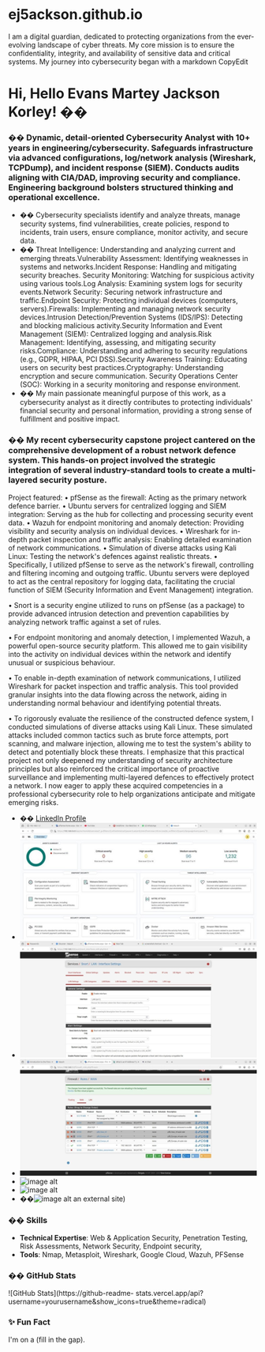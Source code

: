 # ej5ackson.github.io
I am a digital guardian, dedicated to protecting organizations from the ever-evolving landscape of cyber threats.
My core mission is to ensure the confidentiality, integrity, and availability of sensitive data and critical systems.
My journey into cybersecurity began with a 
markdown
CopyEdit
# Hi, Hello Evans Martey Jackson Korley! ��
### �� Dynamic, detail-oriented Cybersecurity Analyst with 10+ years in engineering/cybersecurity. Safeguards infrastructure via advanced configurations, log/network analysis (Wireshark, TCPDump), and incident response (SIEM). Conducts audits aligning with CIA/DAD, improving security and compliance. Engineering background bolsters structured thinking and operational excellence.
- ��️ Cybersecurity specialists identify and analyze threats, manage security systems, find vulnerabilities, create policies, respond to incidents, train users, ensure compliance, monitor activity, and secure data.
- �� Threat Intelligence: Understanding and analyzing current and emerging threats.Vulnerability Assessment: Identifying weaknesses in systems and networks.Incident Response: Handling and mitigating security breaches.
Security Monitoring: Watching for suspicious activity using various tools.Log Analysis: Examining system logs for security events.Network Security: Securing network infrastructure and traffic.Endpoint Security: Protecting individual devices (computers, servers).Firewalls: Implementing and managing network security devices.Intrusion Detection/Prevention Systems (IDS/IPS): Detecting and blocking malicious activity.Security Information and Event Management (SIEM): Centralized logging and analysis.Risk Management: Identifying, assessing, and mitigating security risks.Compliance: Understanding and adhering to security regulations (e.g., GDPR, HIPAA, PCI DSS).Security Awareness Training: Educating users on security best practices.Cryptography: Understanding encryption and secure communication.
Security Operations Center (SOC): Working in a security monitoring and response environment.
- �� My main passionate meaningful purpose of this work, as a cybersecurity analyst as it directly contributes to protecting individuals' financial security and personal information, providing a strong sense of fulfillment and positive impact.
### �� My recent cybersecurity capstone project cantered on the comprehensive development of a robust network defence system. This hands-on project involved the strategic integration of several industry-standard tools to create a multi-layered security posture.
Project featured:
•	pfSense as the firewall: Acting as the primary network defence barrier.
•	Ubuntu servers for centralized logging and SIEM integration: Serving as the hub for collecting and processing security event data.
•	Wazuh for endpoint monitoring and anomaly detection: Providing visibility and security analysis on individual devices.
•	Wireshark for in-depth packet inspection and traffic analysis: Enabling detailed examination of network communications.
•	Simulation of diverse attacks using Kali Linux: Testing the network's defences against realistic threats.
•	Specifically, I utilized pfSense to serve as the network's firewall, controlling and filtering incoming and outgoing traffic. Ubuntu servers were deployed to act as the central repository for logging data, facilitating the crucial function of SIEM (Security Information and Event Management) integration.

•	Snort is a security engine utilized to runs on pfSense (as a package) to provide advanced intrusion detection and prevention capabilities by analyzing network traffic against a set of rules.

•	For endpoint monitoring and anomaly detection, I implemented Wazuh, a powerful open-source security platform. This allowed me to gain visibility into the activity on individual devices within the network and identify unusual or suspicious behaviour.

•	To enable in-depth examination of network communications, I utilized Wireshark for packet inspection and traffic analysis. This tool provided granular insights into the data flowing across the network, aiding in understanding normal behaviour and identifying potential threats.

•	To rigorously evaluate the resilience of the constructed defence system, I conducted simulations of diverse attacks using Kali Linux. These simulated attacks included common tactics such as brute force attempts, port scanning, and malware injection, allowing me to test the system's ability to detect and potentially block these threats.
I emphasize that this practical project not only deepened my understanding of security architecture principles but also reinforced the critical importance of proactive surveillance and implementing multi-layered defences to effectively protect a network. I now eager to apply these acquired competencies in a professional cybersecurity role to help organizations anticipate and mitigate emerging risks.
- �� [LinkedIn Profile](https://linkedin.com/in/yourprofile)
- ![image alt](https://github.com/ej5ackson/ej5ackson.github.io/blob/main/A%20screenshot%20illustrates%20Wazuh%20dashboard%20overview%20after%20the%20attack.jpg)
- ![image alt](https://github.com/ej5ackson/ej5ackson.github.io/blob/main/A%20screenshot%20illustrates%20configuring%20Snort%20LAN%20settings%20on%20pfSense.jpg)
- ![image alt](https://github.com/ej5ackson/ej5ackson.github.io/blob/main/A%20screenshot%20illustrates%20the%20firewall%20rules%20that%20have%20been%20configured%20to%20block%20access%20to%20SSH%20(port%2022)%20from%20specific%20untrusted%20sites..jpg)
- ![image alt]()
- ![image alt]()
- ��![image alt]()
an external site)
### ��️ Skills
- **Technical Expertise**: Web &amp; Application Security, Penetration Testing,
Risk Assessments, Network Security, Endpoint security,
- **Tools**: Nmap, Metasploit, Wireshark, Google Cloud, Wazuh, PFSense
### �� GitHub Stats
![GitHub Stats](https://github-readme-
stats.vercel.app/api?username=yourusername&amp;show_icons=true&amp;theme=radical)
### ✨ Fun Fact
I&#39;m on a (fill in the gap).

